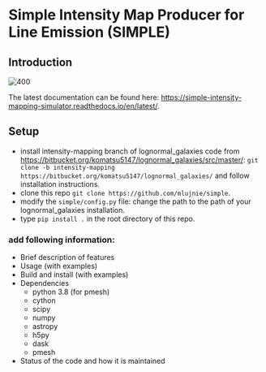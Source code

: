 # Simple Intensity Map Producer for Line Emission (SIMPLE)

## Introduction

![400](SIMPLE_pipeline.png)

The latest documentation can be found here: https://simple-intensity-mapping-simulator.readthedocs.io/en/latest/.

## Setup
* install intensity-mapping branch of lognormal_galaxies code from https://bitbucket.org/komatsu5147/lognormal_galaxies/src/master/:
      `git clone -b intensity-mapping https://bitbucket.org/komatsu5147/lognormal_galaxies/`
      and follow installation instructions.
* clone this repo 
    `git clone https://github.com/mlujnie/simple`.
* modify the `simple/config.py` file: change the path to the path of your lognormal_galaxies installation.
* type `pip install .` in the root directory of this repo.

### add following information: 
* Brief description of features
* Usage (with examples)
* Build and install (with examples)
* Dependencies
    * python 3.8 (for pmesh)
    * cython
    * scipy
    * numpy
    * astropy
    * h5py
    * dask
    * pmesh
* Status of the code and how it is maintained
